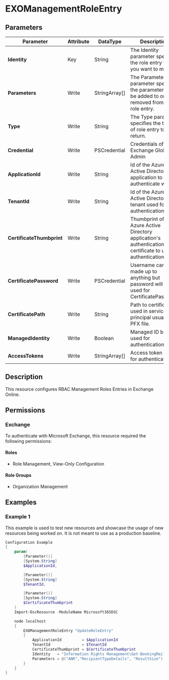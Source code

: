 ﻿# EXOManagementRoleEntry

## Parameters

| Parameter | Attribute | DataType | Description | Allowed Values |
| --- | --- | --- | --- | --- |
| **Identity** | Key | String | The Identity parameter specifies the role entry that you want to modify. | |
| **Parameters** | Write | StringArray[] | The Parameters parameter specifies the parameters to be added to or removed from the role entry. | |
| **Type** | Write | String | The Type parameter specifies the type of role entry to return. | `Cmdlet`, `Script`, `ApplicationPermission`, `WebService` |
| **Credential** | Write | PSCredential | Credentials of the Exchange Global Admin | |
| **ApplicationId** | Write | String | Id of the Azure Active Directory application to authenticate with. | |
| **TenantId** | Write | String | Id of the Azure Active Directory tenant used for authentication. | |
| **CertificateThumbprint** | Write | String | Thumbprint of the Azure Active Directory application's authentication certificate to use for authentication. | |
| **CertificatePassword** | Write | PSCredential | Username can be made up to anything but password will be used for CertificatePassword | |
| **CertificatePath** | Write | String | Path to certificate used in service principal usually a PFX file. | |
| **ManagedIdentity** | Write | Boolean | Managed ID being used for authentication. | |
| **AccessTokens** | Write | StringArray[] | Access token used for authentication. | |

## Description

This resource configures RBAC Management Roles Entries in Exchange Online.

## Permissions

### Exchange

To authenticate with Microsoft Exchange, this resource required the following permissions:

#### Roles

- Role Management, View-Only Configuration

#### Role Groups

- Organization Management

## Examples

### Example 1

This example is used to test new resources and showcase the usage of new resources being worked on.
It is not meant to use as a production baseline.

```powershell
Configuration Example
{
    param(
        [Parameter()]
        [System.String]
        $ApplicationId,

        [Parameter()]
        [System.String]
        $TenantId,

        [Parameter()]
        [System.String]
        $CertificateThumbprint
    )
    Import-DscResource -ModuleName Microsoft365DSC

    node localhost
    {
        EXOManagementRoleEntry "UpdateRoleEntry"
        {
            ApplicationId         = $ApplicationId
            TenantId              = $TenantId
            CertificateThumbprint = $CertificateThumbprint
            Identity   = "Information Rights Management\Get-BookingMailbox"
            Parameters = @("ANR","RecipientTypeDetails", "ResultSize")
        }
    }
}
```

